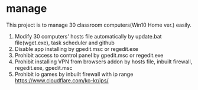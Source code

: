 # manage
This project is to manage 30 classroom computers(Win10 Home ver.) easily.
1. Modify 30 computers' hosts file automatically by update.bat file(wget.exe), task scheduler and github
2. Disable app installing by gpedit.msc or regedit.exe
3. Prohibit access to control panel by gpedit.msc or regedit.exe
4. Prohibit installing VPN from browsers addon by hosts file, inbuilt firewall, regedit.exe, gpedit.msc
5. Prohibit io games by inbuilt firewall with ip range https://www.cloudflare.com/ko-kr/ips/
